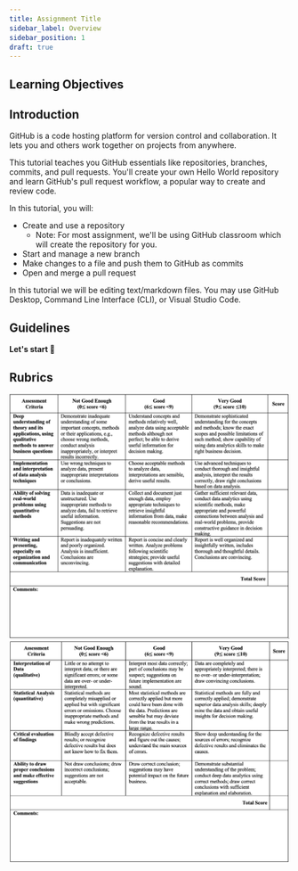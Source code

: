 ```yaml
---
title: Assignment Title
sidebar_label: Overview
sidebar_position: 1
draft: true
---
```


## Learning Objectives

## Introduction

GitHub is a code hosting platform for version control and collaboration. It lets you and others work together on projects from anywhere.

This tutorial teaches you GitHub essentials like repositories, branches, commits, and pull requests. You'll create your own Hello World repository and learn GitHub's pull request workflow, a popular way to create and review code.

In this tutorial, you will:
* Create and use a repository
  * Note: For most assignment, we'll be using GitHub classroom which will create the repository for you.
* Start and manage a new branch
* Make changes to a file and push them to GitHub as commits
* Open and merge a pull request

In this tutorial we will be editing text/markdown files. You may use GitHub Desktop, Command Line Interface (CLI), or Visual Studio Code.

## Guidelines



**Let's start 🏁**


## Rubrics
![Part1](images/rubrics1.png)
![Part2](images/rubrics2.png)